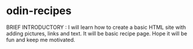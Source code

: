 # odin-recipes
BRIEF INTRODUCTORY : I will learn how to create a basic HTML site with adding pictures, links and text. It will be basic recipe page. Hope it will be fun and keep me motivated.